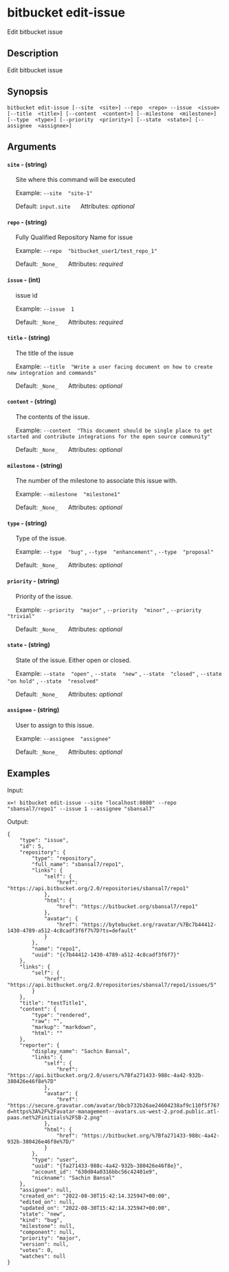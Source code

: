 # bitbucket edit-issue

Edit bitbucket issue

## Description

Edit bitbucket issue

## Synopsis

`bitbucket edit-issue [--site  <site>] --repo  <repo> --issue  <issue> [--title  <title>] [--content  <content>] [--milestone  <milestone>] [--type  <type>] [--priority  <priority>] [--state  <state>] [--assignee  <assignee>]`

## Arguments


#### `site` - (string)

&nbsp;&nbsp;&nbsp;&nbsp; Site where this command will be executed  

&nbsp;&nbsp;&nbsp;&nbsp; Example:  `--site  "site-1"`

&nbsp;&nbsp;&nbsp;&nbsp; Default: `input.site`
&nbsp;&nbsp;&nbsp;&nbsp; Attributes: _optional_  


#### `repo` - (string)

&nbsp;&nbsp;&nbsp;&nbsp; Fully Qualified Repository Name for issue  

&nbsp;&nbsp;&nbsp;&nbsp; Example:  `--repo  "bitbucket_user1/test_repo_1"`

&nbsp;&nbsp;&nbsp;&nbsp; Default: `_None_`
&nbsp;&nbsp;&nbsp;&nbsp; Attributes: _required_  


#### `issue` - (int)

&nbsp;&nbsp;&nbsp;&nbsp; issue id  

&nbsp;&nbsp;&nbsp;&nbsp; Example:  `--issue  1`

&nbsp;&nbsp;&nbsp;&nbsp; Default: `_None_`
&nbsp;&nbsp;&nbsp;&nbsp; Attributes: _required_  


#### `title` - (string)

&nbsp;&nbsp;&nbsp;&nbsp; The title of the issue  

&nbsp;&nbsp;&nbsp;&nbsp; Example:  `--title  "Write a user facing document on how to create new integration and commands"`

&nbsp;&nbsp;&nbsp;&nbsp; Default: `_None_`
&nbsp;&nbsp;&nbsp;&nbsp; Attributes: _optional_  


#### `content` - (string)

&nbsp;&nbsp;&nbsp;&nbsp; The contents of the issue.  

&nbsp;&nbsp;&nbsp;&nbsp; Example:  `--content  "This document should be single place to get started and contribute integrations for the open source community"`

&nbsp;&nbsp;&nbsp;&nbsp; Default: `_None_`
&nbsp;&nbsp;&nbsp;&nbsp; Attributes: _optional_  


#### `milestone` - (string)

&nbsp;&nbsp;&nbsp;&nbsp; The number of the milestone to associate this issue with.  

&nbsp;&nbsp;&nbsp;&nbsp; Example:  `--milestone  "milestone1"`

&nbsp;&nbsp;&nbsp;&nbsp; Default: `_None_`
&nbsp;&nbsp;&nbsp;&nbsp; Attributes: _optional_  


#### `type` - (string)

&nbsp;&nbsp;&nbsp;&nbsp; Type of the issue.  

&nbsp;&nbsp;&nbsp;&nbsp; Example:  `--type  "bug"`
 ,  `--type  "enhancement"`
 ,  `--type  "proposal"`

&nbsp;&nbsp;&nbsp;&nbsp; Default: `_None_`
&nbsp;&nbsp;&nbsp;&nbsp; Attributes: _optional_  


#### `priority` - (string)

&nbsp;&nbsp;&nbsp;&nbsp; Priority of the issue.  

&nbsp;&nbsp;&nbsp;&nbsp; Example:  `--priority  "major"`
 ,  `--priority  "minor"`
 ,  `--priority  "trivial"`

&nbsp;&nbsp;&nbsp;&nbsp; Default: `_None_`
&nbsp;&nbsp;&nbsp;&nbsp; Attributes: _optional_  


#### `state` - (string)

&nbsp;&nbsp;&nbsp;&nbsp; State of the issue. Either open or closed.  

&nbsp;&nbsp;&nbsp;&nbsp; Example:  `--state  "open"`
 ,  `--state  "new"`
 ,  `--state  "closed"`
 ,  `--state  "on hold"`
 ,  `--state  "resolved"`

&nbsp;&nbsp;&nbsp;&nbsp; Default: `_None_`
&nbsp;&nbsp;&nbsp;&nbsp; Attributes: _optional_  


#### `assignee` - (string)

&nbsp;&nbsp;&nbsp;&nbsp; User to assign to this issue.  

&nbsp;&nbsp;&nbsp;&nbsp; Example:  `--assignee  "assignee"`

&nbsp;&nbsp;&nbsp;&nbsp; Default: `_None_`
&nbsp;&nbsp;&nbsp;&nbsp; Attributes: _optional_  



## Examples

Input: 
```
x=! bitbucket edit-issue --site "localhost:8080" --repo "sbansal7/repo1" --issue 1 --assignee "sbansal7"
```
Output: 
```
{
    "type": "issue",
    "id": 5,
    "repository": {
        "type": "repository",
        "full_name": "sbansal7/repo1",
        "links": {
            "self": {
                "href": "https://api.bitbucket.org/2.0/repositories/sbansal7/repo1"
            },
            "html": {
                "href": "https://bitbucket.org/sbansal7/repo1"
            },
            "avatar": {
                "href": "https://bytebucket.org/ravatar/%7Bc7b44412-1430-4789-a512-4c8cadf3f6f7%7D?ts=default"
            }
        },
        "name": "repo1",
        "uuid": "{c7b44412-1430-4789-a512-4c8cadf3f6f7}"
    },
    "links": {
        "self": {
            "href": "https://api.bitbucket.org/2.0/repositories/sbansal7/repo1/issues/5"
        }
    },
    "title": "testTitle1",
    "content": {
        "type": "rendered",
        "raw": "",
        "markup": "markdown",
        "html": ""
    },
    "reporter": {
        "display_name": "Sachin Bansal",
        "links": {
            "self": {
                "href": "https://api.bitbucket.org/2.0/users/%7Bfa271433-988c-4a42-932b-380426e46f8e%7D"
            },
            "avatar": {
                "href": "https://secure.gravatar.com/avatar/bbcb732b26ae24604238af9c110f5f76?d=https%3A%2F%2Favatar-management--avatars.us-west-2.prod.public.atl-paas.net%2Finitials%2FSB-2.png"
            },
            "html": {
                "href": "https://bitbucket.org/%7Bfa271433-988c-4a42-932b-380426e46f8e%7D/"
            }
        },
        "type": "user",
        "uuid": "{fa271433-988c-4a42-932b-380426e46f8e}",
        "account_id": "630d04a0316bbc56c42401e9",
        "nickname": "Sachin Bansal"
    },
    "assignee": null,
    "created_on": "2022-08-30T15:42:14.325947+00:00",
    "edited_on": null,
    "updated_on": "2022-08-30T15:42:14.325947+00:00",
    "state": "new",
    "kind": "bug",
    "milestone": null,
    "component": null,
    "priority": "major",
    "version": null,
    "votes": 0,
    "watches": null
}
```

